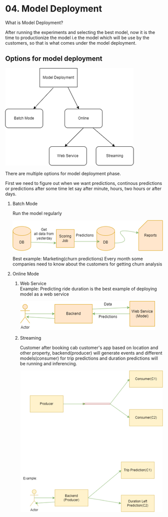 <h1> 04. Model Deployment </h1>

What is Model Deployment?

After running the experiments and selecting the best model, now it is the time to productionize the  model i.e the model which will be use by the customers,
so that is what comes under the model deployment.

<h2> Options for model deployment </h2>

![Alt text](model_deployment_options.png?raw=true)

There are multiple options for model deployment phase.

First we need to figure out when we want predictions, continous predictions or predictions after some time let say after minute, hours, two hours or after days.



<ol>
<li> Batch Mode </li>
<p> Run the model regularly </p>

![Alt text](Batch_Mode.png?raw=true)

Best example: Marketing(churn predictions)
Every month some companies need to know about the customers for getting churn analysis
  
<li> Online Mode </li>  
<ol>
  <li> Web Service </li>
Example: Predicting ride duration is the best example of deploying model as a web service 


![Alt text](Online_Mode.png?raw=true)
  
  <li> Streaming </li>

Customer after booking cab customer's app based on location and other
property, backend(producer) will generate events and different models(consumer) for trip predictions
and duration predictions will be running and inferencing.

![Alt text](Streaming_Mode.png?raw=true) 
  

  
